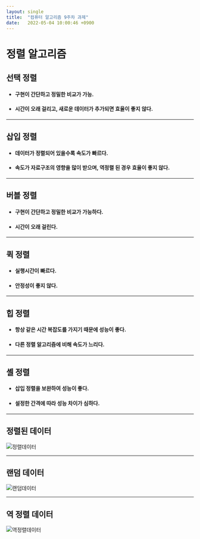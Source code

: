 ```yaml
---
layout: single
title:  "컴퓨터 알고리즘 9주차 과제"
date:   2022-05-04 10:00:46 +0900
---
```

#  정렬 알고리즘
## 선택 정렬
* #### 구현이 간단하고 정밀한 비교가 가능.
* #### 시간이 오래 걸리고, 새로운 데이터가 추가되면 효율이 좋지 않다.
---
## 삽입 정렬
* #### 데이터가 정렬되어 있을수록 속도가 빠르다.
* #### 속도가 자료구조의 영향을 많이 받으며, 역정렬 된 경우 효율이 좋지 않다.
---
## 버블 정렬
* #### 구현이 간단하고 정밀한 비교가 가능하다.
* #### 시간이 오래 걸린다.
---
## 퀵 정렬
* #### 실행시간이 빠르다.
* #### 안정성이 좋지 않다.
---
## 힙 정렬
* #### 항상 같은 시간 복잡도를 가지기 때문에 성능이 좋다.
* #### 다른 정렬 알고리즘에 비해 속도가 느리다.
---
## 셸 정렬
* #### 삽입 정렬을 보완하여 성능이 좋다.
* #### 설정한 간격에 따라 성능 차이가 심하다. 
---
## 정렬된 데이터
![정렬데이터](C:\Users\PC\Desktop\_posts\정렬데이터.png)

---
## 랜덤 데이터
![랜덤데이터](C:\Users\PC\Desktop\_posts\랜덤데이터.png)

---
## 역 정렬 데이터
![역정렬데이터](C:\Users\PC\Desktop\_posts\역정렬데이터.png)